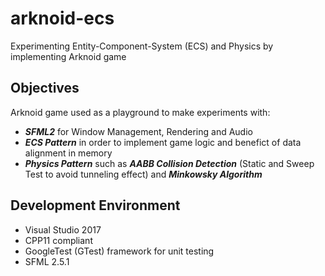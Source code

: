 # arknoid-ecs
Experimenting Entity-Component-System (ECS) and Physics by implementing Arknoid game

## Objectives
Arknoid game used as a playground to make experiments with:
* ***SFML2*** for Window Management, Rendering and Audio
* ***ECS Pattern*** in order to implement game logic and benefict of data alignment in memory
* ***Physics Pattern*** such as ***AABB Collision Detection*** (Static and Sweep Test to avoid tunneling effect) and ***Minkowsky Algorithm***

## Development Environment
* Visual Studio 2017
* CPP11 compliant
* GoogleTest (GTest) framework for unit testing
* SFML 2.5.1

